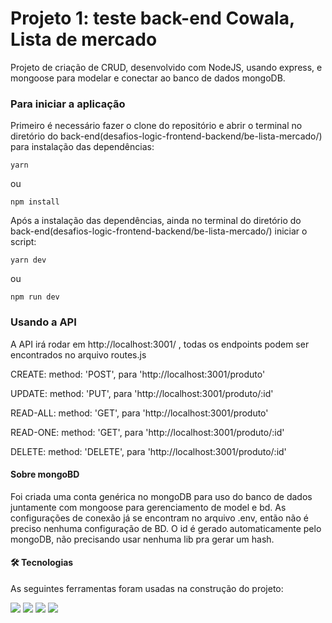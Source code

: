 <h1 algin='center'>Projeto 1: teste back-end Cowala, Lista de mercado</h1>

  <p>Projeto de criação de CRUD, desenvolvido com NodeJS, usando express, e mongoose para modelar e conectar ao banco de dados mongoDB.</p>

<h3>Para iniciar a aplicação</h3>

  <p>Primeiro é necessário fazer o clone do repositório e abrir o terminal no diretório do back-end(desafios-logic-frontend-backend/be-lista-mercado/) para instalação das dependências:</p>

  <code>yarn</code>

  ou

  <code>npm install</code>

  <p>Após a instalação das dependências, ainda no terminal do diretório do back-end(desafios-logic-frontend-backend/be-lista-mercado/) iniciar o script:</p>

  <code>yarn dev</code>

  ou

  <code>npm run dev</code>

<h3>Usando a API</h3>

  <p>A API irá rodar em http://localhost:3001/ , todas os endpoints podem ser encontrados no arquivo routes.js</p>
  <p>CREATE: method: 'POST', para 'http://localhost:3001/produto'</p>
  <p>UPDATE: method: 'PUT', para 'http://localhost:3001/produto/:id'</p>
  <p>READ-ALL: method: 'GET', para 'http://localhost:3001/produto'</p>
  <p>READ-ONE: method: 'GET', para 'http://localhost:3001/produto/:id'</p>
  <p>DELETE: method: 'DELETE', para 'http://localhost:3001/produto/:id'</p>

<h4>Sobre mongoBD</h4>

  <p>Foi criada uma conta genérica no mongoDB para uso do banco de dados juntamente com mongoose para gerenciamento de model e bd. As configurações de conexão já se encontram no arquivo .env, então não é preciso nenhuma configuração de BD. O id é gerado automaticamente pelo mongoDB, não precisando usar nenhuma lib pra gerar um hash.</p>

<h4>🛠 Tecnologias</h4>

As seguintes ferramentas foram usadas na construção do projeto:

<img src='https://img.shields.io/badge/JavaScript-323330?style=for-the-badge&logo=javascript&logoColor=F7DF1E' />
<img src='https://img.shields.io/badge/Node.js-339933?style=for-the-badge&logo=nodedotjs&logoColor=white' />
<img src='https://img.shields.io/badge/Express.js-000000?style=for-the-badge&logo=express&logoColor=white' />
<img src='https://img.shields.io/badge/MongoDB-white?style=for-the-badge&logo=mongodb&logoColor=4EA94B' />
